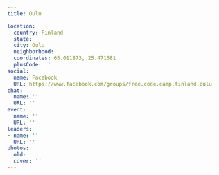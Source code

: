```yaml
---
title: Oulu

location:
  country: Finland
  state: 
  city: Oulu
  neighborhood: 
  coordinates: 65.011873, 25.471681
  plusCode: ''
social:
  name: Facebook
  URL: https://www.facebook.com/groups/free.code.camp.finland.oulu
chat:
  name: ''
  URL: ''
event:
  name: ''
  URL: ''
leaders:
- name: ''
  URL: ''
photos:
  old: 
  cover: ''
---
```

